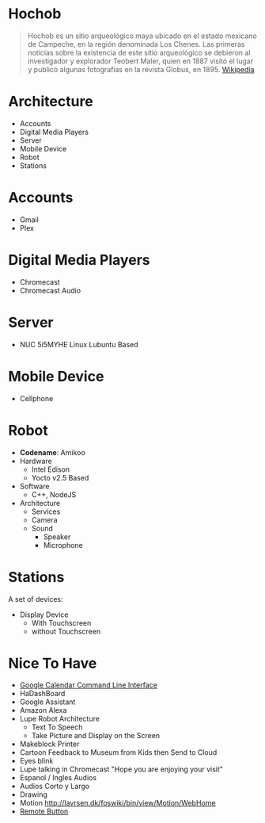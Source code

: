 # Hochob

> Hochob es un sitio arqueológico maya ubicado en el estado mexicano de Campeche, en la región denominada Los Chenes. Las primeras noticias sobre la existencia de este sitio arqueológico se debieron al investigador y explorador Teobert Maler, quien en 1887 visitó el lugar y publicó algunas fotografías en la revista Globus, en 1895. [Wikipedia](https://es.wikipedia.org/wiki/Hochob)

# Architecture

- Accounts
- Digital Media Players
- Server
- Mobile Device
- Robot
- Stations

# Accounts

- Gmail
- Plex

# Digital Media Players

- Chromecast
- Chromecast Audio

# Server

- NUC 5i5MYHE Linux Lubuntu Based

# Mobile Device

- Cellphone

# Robot

- __Codename__:  Amikoo
- Hardware
  - Intel Edison
  - Yocto v2.5 Based
- Software
  - C++, NodeJS
- Architecture
  - Services
  - Camera
  - Sound
    - Speaker
    - Microphone

# Stations

A set of devices:

- Display Device
  - With Touchscreen
  - without Touchscreen

# Nice To Have

- [Google Calendar Command Line Interface](https://github.com/insanum/gcalcli)
- HaDashBoard
- Google Assistant
- Amazon Alexa
- Lupe Robot Architecture
  - Text To Speech
  - Take Picture and Display on the Screen
- Makeblock Printer
- Cartoon Feedback to Museum from Kids then Send to Cloud
- Eyes blink
- Lupe talking in Chromecast "Hope you are enjoying your visit"
- Espanol / Ingles Audios
- Audios Corto y Largo
- Drawing 
- Motion http://lavrsen.dk/foswiki/bin/view/Motion/WebHome
- [Remote Button](http://electronics.stackexchange.com/questions/255922/esp8266-driving-relay-and-reading-button)
